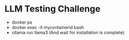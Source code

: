 # LLM Testing Challenge

- docker ps
- docker exec -it mycontainerid bash
- ollama run llama3 (And wait for installation is complete)

